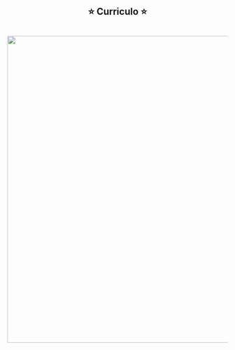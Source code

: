 <span align="center">

## ⭐ Curriculo ⭐

</span>
 <br>

<div align="center">
<img src="https://user-images.githubusercontent.com/98716642/190511157-5274f660-fdb4-482c-9f83-805b39e18aa1.png" width="700px">
</div>
